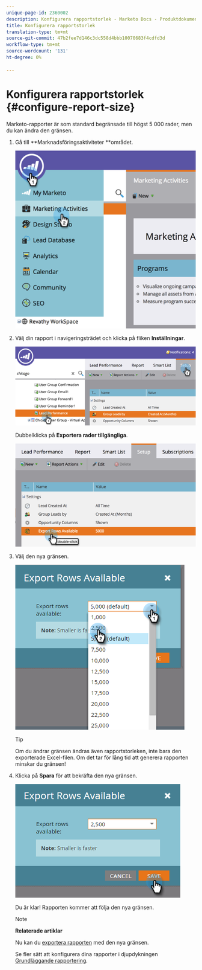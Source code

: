 ```yaml
---
unique-page-id: 2360002
description: Konfigurera rapportstorlek - Marketo Docs - Produktdokumentation
title: Konfigurera rapportstorlek
translation-type: tm+mt
source-git-commit: 47b2fee7d146c3dc558d4bbb10070683f4cdfd3d
workflow-type: tm+mt
source-wordcount: '131'
ht-degree: 0%

---
```



# Konfigurera rapportstorlek {#configure-report-size}

Marketo-rapporter är som standard begränsade till högst 5 000 rader, men du kan ändra den gränsen.

1. Gå till **Marknadsföringsaktiviteter **området.

   ![](assets/image2014-9-16-10-3a53-3a57.png)

1. Välj din rapport i navigeringsträdet och klicka på fliken **Inställningar**.

   ![](assets/image2014-9-16-10-3a54-3a1.png)

   Dubbelklicka på **Exportera rader tillgängliga**.

   ![](assets/image2014-9-16-10-3a54-3a5.png)

1. Välj den nya gränsen.

   ![](assets/image2016-3-2-9-3a13-3a0.png)

   >[!TIP]
   >
   >Om du ändrar gränsen ändras även rapportstorleken, inte bara den exporterade Excel-filen. Om det tar för lång tid att generera rapporten minskar du gränsen!

1. Klicka på **Spara** för att bekräfta den nya gränsen.

   ![](assets/image2016-3-2-9-3a13-3a59.png)

   Du är klar! Rapporten kommer att följa den nya gränsen.

   >[!NOTE]
   >
   >**Relaterade artiklar**
   >
   >
   >Nu kan du [exportera rapporten](../../../../product-docs/reporting/basic-reporting/report-activity/export-a-report-to-excel.md) med den nya gränsen.

   Se fler sätt att konfigurera dina rapporter i djupdykningen [Grundläggande rapportering](http://docs.marketo.com/display/docs/basic+reporting).


